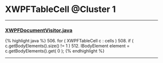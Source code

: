 # XWPFTableCell @Cluster 1

***

### [XWPFDocumentVisitor.java](https://searchcode.com/codesearch/view/96672565/)
{% highlight java %}
506. for ( XWPFTableCell c : cells )
508.     if ( c.getBodyElements().size() != 1 )
512.     IBodyElement element = c.getBodyElements().get( 0 );
{% endhighlight %}

***

